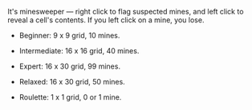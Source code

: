 It's minesweeper — right click to flag suspected mines, and left click to reveal a cell's contents. If you left click on a mine, you lose.

* Beginner: 9 x 9 grid, 10 mines.
* Intermediate: 16 x 16 grid, 40 mines.
* Expert: 16 x 30 grid, 99 mines.

* Relaxed: 16 x 30 grid, 50 mines.
* Roulette: 1 x 1 grid, 0 or 1 mine.
